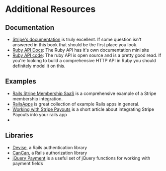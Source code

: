 # Additional Resources

## Documentation

* [Stripe's documentation](https://stripe.com/docs) is truly excellent. If some question isn't answered in this book that should be the first place you look.
* [Ruby API Docs](https://stripe.com/docs/api/ruby): The Ruby API has it's own documentation mini site
* [Ruby API code](https://github.com/stripe/stripe-ruby): The ruby API is open source and is a pretty good read. If you're looking to build a comprehensive HTTP API in Ruby you should definitely model it on this.

## Examples

* [Rails Stripe Membership SaaS](http://railsapps.github.io/rails-stripe-membership-saas/) is a comprehensive example of a Stripe membership integration.
* [RailsApps](http://railsapps.github.io) is great collection of example Rails apps in general.
* [Working with Stripe Payouts](http://blog.chriswinn.com/working-with-stripe-payouts) is a short article about integrating Stripe Payouts into your rails app
* 

## Libraries

* [Devise](https://github.com/plataformatec/devise), a Rails authentication library
* [CanCan](https://github.com/ryanb/cancan), a Rails authorization library
* [jQuery Payment](https://github.com/stripe/jquery.payment) is a useful set of jQuery functions for working with payment fields



